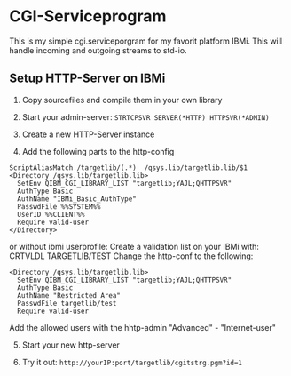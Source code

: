 # CGI-Serviceprogram

This is my simple cgi.serviceporgram for my favorit platform IBMi.
This will handle incoming and outgoing streams to std-io.

## Setup HTTP-Server on IBMi
1. Copy sourcefiles and compile them in your own library

2. Start your admin-server: ```STRTCPSVR SERVER(*HTTP) HTTPSVR(*ADMIN)```

3. Create a new HTTP-Server instance

4. Add the following parts to the http-config
```
ScriptAliasMatch /targetlib/(.*)  /qsys.lib/targetlib.lib/$1
<Directory /qsys.lib/targetlib.lib>
  SetEnv QIBM_CGI_LIBRARY_LIST "targetlib;YAJL;QHTTPSVR"
  AuthType Basic
  AuthName "IBMi_Basic_AuthType"
  PasswdFile %%SYSTEM%%
  UserID %%CLIENT%%
  Require valid-user
</Directory>
```
or without ibmi userprofile:
Create a validation list on your IBMi with: CRTVLDL TARGETLIB/TEST
Change the http-conf to the following:
```
<Directory /qsys.lib/targetlib.lib>
  SetEnv QIBM_CGI_LIBRARY_LIST "targetlib;YAJL;QHTTPSVR"
  AuthType Basic
  AuthName "Restricted Area"
  PasswdFile targetlib/test
  Require valid-user
```
Add the allowed users with the hhtp-admin "Advanced" - "Internet-user"

5. Start your new http-server

6. Try it out: ```http://yourIP:port/targetlib/cgitstrg.pgm?id=1```